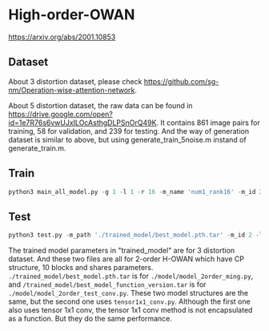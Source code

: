 # High-order-OWAN
https://arxiv.org/abs/2001.10853
## Dataset
About 3 distortion dataset, please check https://github.com/sg-nm/Operation-wise-attention-network.

About 5 distortion dataset, the raw data can be found in https://drive.google.com/open?id=1e7R76s6vwUJxILOcAsthgDLPSnOrQ49K.
It contains 861 image pairs for training, 58 for validation, and 239 for testing. And the way of generation dataset is similar to above, but using generate_train_5noise.m instand of generate_train.m.

## Train
``` python
python3 main_all_model.py -g 1 -l 1 -r 16 -m_name 'num1_rank16' -m_id 2
```

## Test
``` python
python3 test.py -m_path './trained_model/best_model.pth.tar' -m_id 2 -l 10 -cn 'moderate'
```
The trained model parameters in "trained_model" are for 3 distortion dataset. And these two files are all for 2-order H-OWAN which have CP structure, 10 blocks and shares parameters. `./trained_model/best_model.pth.tar` is for `./model/model_2order_ming.py`, and `/trained_model/best_model_function_version.tar` is for `./model/model_2order_test_conv.py`. These two model structures are the same, but the second one uses `tensor1x1_conv.py`. Although the first one also uses tensor 1x1 conv, the tensor 1x1 conv method is not encapsulated as a function. But they do the same performance.
